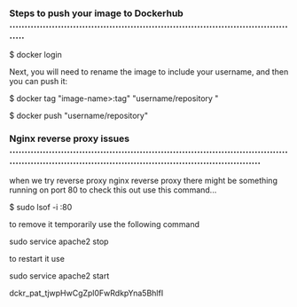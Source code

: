 <h3>
  <b>
    Steps to push your image to Dockerhub .................................................................................................
  </b>
  
</h3>

$ docker login

Next, you will need to rename the image to include your username, and then you can push it:

$ docker tag "image-name>:tag"    "username/repository "
  

$ docker push "username/repository"
<h3>
  <b>
    Nginx reverse proxy issues ...............................................................................................................................................................................
  </b>
</h3>
when we try reverse proxy nginx reverse proxy there might be something running on port 80
to check this out use this command...

$ sudo lsof -i :80

to remove it temporarily use the following command

sudo service apache2 stop

to restart it use

sudo service apache2 start


dckr_pat_tjwpHwCgZpl0FwRdkpYna5BhlfI